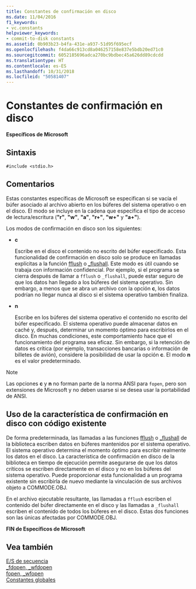```yaml
---
title: Constantes de confirmación en disco
ms.date: 11/04/2016
f1_keywords:
- vc.constants
helpviewer_keywords:
- commit-to-disk constants
ms.assetid: 0b903b23-b4fa-431e-a937-51d95f695ecf
ms.openlocfilehash: f4da66c913cd8a046257158e837e5bdb20ed71c0
ms.sourcegitcommit: 6052185696adca270bc9bdbec45a626dd89cdcdd
ms.translationtype: HT
ms.contentlocale: es-ES
ms.lasthandoff: 10/31/2018
ms.locfileid: "50581407"
---
```

# <a name="commit-to-disk-constants"></a>Constantes de confirmación en disco

**Específicos de Microsoft**

## <a name="syntax"></a>Sintaxis

```
#include <stdio.h>
```

## <a name="remarks"></a>Comentarios

Estas constantes específicas de Microsoft se especifican si se vacía el búfer asociado al archivo abierto en los búferes del sistema operativo o en el disco. El modo se incluye en la cadena que especifica el tipo de acceso de lectura/escritura (**"r"**, **"w"**, **"a"**, **"r+"**, **"w+"** y **"a+"**).

Los modos de confirmación en disco son los siguientes:

- **c**

   Escribe en el disco el contenido no escrito del búfer especificado. Esta funcionalidad de confirmación en disco solo se produce en llamadas explícitas a la función [fflush](../c-runtime-library/reference/fflush.md) o [_flushall](../c-runtime-library/reference/flushall.md). Este modo es útil cuando se trabaja con información confidencial. Por ejemplo, si el programa se cierra después de llamar a `fflush` o `_flushall`, puede estar seguro de que los datos han llegado a los búferes del sistema operativo. Sin embargo, a menos que se abra un archivo con la opción **c**, los datos podrían no llegar nunca al disco si el sistema operativo también finaliza.

- **n**

   Escribe en los búferes del sistema operativo el contenido no escrito del búfer especificado. El sistema operativo puede almacenar datos en caché y, después, determinar un momento óptimo para escribirlos en el disco. En muchas condiciones, este comportamiento hace que el funcionamiento del programa sea eficaz. Sin embargo, si la retención de datos es crítica (por ejemplo, transacciones bancarias o información de billetes de avión), considere la posibilidad de usar la opción **c**. El modo **n** es el valor predeterminado.

> [!NOTE]
> Las opciones **c** y **n** no forman parte de la norma ANSI para `fopen`, pero son extensiones de Microsoft y no deben usarse si se desea usar la portabilidad de ANSI.

## <a name="using-the-commit-to-disk-feature-with-existing-code"></a>Uso de la característica de confirmación en disco con código existente

De forma predeterminada, las llamadas a las funciones [fflush](../c-runtime-library/reference/fflush.md) o [_flushall](../c-runtime-library/reference/flushall.md) de la biblioteca escriben datos en búferes mantenidos por el sistema operativo. El sistema operativo determina el momento óptimo para escribir realmente los datos en el disco. La característica de confirmación en disco de la biblioteca en tiempo de ejecución permite asegurarse de que los datos críticos se escriben directamente en el disco y no en los búferes del sistema operativo. Puede proporcionar esta funcionalidad a un programa existente sin escribirla de nuevo mediante la vinculación de sus archivos objeto a COMMODE.OBJ.

En el archivo ejecutable resultante, las llamadas a `fflush` escriben el contenido del búfer directamente en el disco y las llamadas a `_flushall` escriben el contenido de todos los búferes en el disco. Estas dos funciones son las únicas afectadas por COMMODE.OBJ.

**FIN de Específicos de Microsoft**

## <a name="see-also"></a>Vea también

[E/S de secuencia](../c-runtime-library/stream-i-o.md)<br/>
[_fdopen, _wfdopen](../c-runtime-library/reference/fdopen-wfdopen.md)<br/>
[fopen, _wfopen](../c-runtime-library/reference/fopen-wfopen.md)<br/>
[Constantes globales](../c-runtime-library/global-constants.md)
